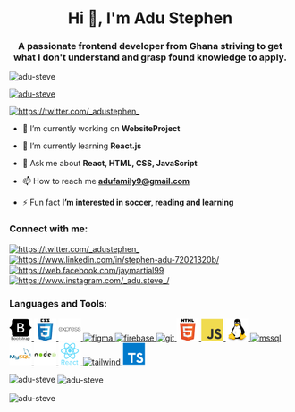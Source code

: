 <h1 align="center">Hi 👋, I'm Adu Stephen</h1>
<h3 align="center">A passionate frontend developer from Ghana striving to get what I don't understand and grasp found knowledge to apply.</h3>

<p align="left"> <img src="https://komarev.com/ghpvc/?username=adu-steve&label=Profile%20views&color=0e75b6&style=flat" alt="adu-steve" /> </p>

<p align="left"> <a href="https://github.com/ryo-ma/github-profile-trophy"><img src="https://github-profile-trophy.vercel.app/?username=adu-steve" alt="adu-steve" /></a> </p>

<p align="left"> <a href="https://twitter.com/https://twitter.com/_adustephen_" target="blank"><img src="https://img.shields.io/twitter/follow/https://twitter.com/_adustephen_?logo=twitter&style=for-the-badge" alt="https://twitter.com/_adustephen_" /></a> </p>

- 🔭 I’m currently working on **WebsiteProject**

- 🌱 I’m currently learning **React.js**

- 💬 Ask me about **React, HTML, CSS, JavaScript**

- 📫 How to reach me **adufamily9@gmail.com**

- ⚡ Fun fact **I’m interested in soccer, reading and learning**

<h3 align="left">Connect with me:</h3>
<p align="left">
<a href="https://twitter.com/https://twitter.com/_adustephen_" target="blank"><img align="center" src="https://raw.githubusercontent.com/rahuldkjain/github-profile-readme-generator/master/src/images/icons/Social/twitter.svg" alt="https://twitter.com/_adustephen_" height="30" width="40" /></a>
<a href="https://linkedin.com/in/https://www.linkedin.com/in/stephen-adu-72021320b/" target="blank"><img align="center" src="https://raw.githubusercontent.com/rahuldkjain/github-profile-readme-generator/master/src/images/icons/Social/linked-in-alt.svg" alt="https://www.linkedin.com/in/stephen-adu-72021320b/" height="30" width="40" /></a>
<a href="https://fb.com/https://web.facebook.com/jaymartial99" target="blank"><img align="center" src="https://raw.githubusercontent.com/rahuldkjain/github-profile-readme-generator/master/src/images/icons/Social/facebook.svg" alt="https://web.facebook.com/jaymartial99" height="30" width="40" /></a>
<a href="https://instagram.com/https://www.instagram.com/_adu.steve_/" target="blank"><img align="center" src="https://raw.githubusercontent.com/rahuldkjain/github-profile-readme-generator/master/src/images/icons/Social/instagram.svg" alt="https://www.instagram.com/_adu.steve_/" height="30" width="40" /></a>
</p>

<h3 align="left">Languages and Tools:</h3>
<p align="left"> <a href="https://getbootstrap.com" target="_blank" rel="noreferrer"> <img src="https://raw.githubusercontent.com/devicons/devicon/master/icons/bootstrap/bootstrap-plain-wordmark.svg" alt="bootstrap" width="40" height="40"/> </a> <a href="https://www.w3schools.com/css/" target="_blank" rel="noreferrer"> <img src="https://raw.githubusercontent.com/devicons/devicon/master/icons/css3/css3-original-wordmark.svg" alt="css3" width="40" height="40"/> </a> <a href="https://expressjs.com" target="_blank" rel="noreferrer"> <img src="https://raw.githubusercontent.com/devicons/devicon/master/icons/express/express-original-wordmark.svg" alt="express" width="40" height="40"/> </a> <a href="https://www.figma.com/" target="_blank" rel="noreferrer"> <img src="https://www.vectorlogo.zone/logos/figma/figma-icon.svg" alt="figma" width="40" height="40"/> </a> <a href="https://firebase.google.com/" target="_blank" rel="noreferrer"> <img src="https://www.vectorlogo.zone/logos/firebase/firebase-icon.svg" alt="firebase" width="40" height="40"/> </a> <a href="https://git-scm.com/" target="_blank" rel="noreferrer"> <img src="https://www.vectorlogo.zone/logos/git-scm/git-scm-icon.svg" alt="git" width="40" height="40"/> </a> <a href="https://www.w3.org/html/" target="_blank" rel="noreferrer"> <img src="https://raw.githubusercontent.com/devicons/devicon/master/icons/html5/html5-original-wordmark.svg" alt="html5" width="40" height="40"/> </a> <a href="https://developer.mozilla.org/en-US/docs/Web/JavaScript" target="_blank" rel="noreferrer"> <img src="https://raw.githubusercontent.com/devicons/devicon/master/icons/javascript/javascript-original.svg" alt="javascript" width="40" height="40"/> </a> <a href="https://www.linux.org/" target="_blank" rel="noreferrer"> <img src="https://raw.githubusercontent.com/devicons/devicon/master/icons/linux/linux-original.svg" alt="linux" width="40" height="40"/> </a> <a href="https://www.microsoft.com/en-us/sql-server" target="_blank" rel="noreferrer"> <img src="https://www.svgrepo.com/show/303229/microsoft-sql-server-logo.svg" alt="mssql" width="40" height="40"/> </a> <a href="https://www.mysql.com/" target="_blank" rel="noreferrer"> <img src="https://raw.githubusercontent.com/devicons/devicon/master/icons/mysql/mysql-original-wordmark.svg" alt="mysql" width="40" height="40"/> </a> <a href="https://nodejs.org" target="_blank" rel="noreferrer"> <img src="https://raw.githubusercontent.com/devicons/devicon/master/icons/nodejs/nodejs-original-wordmark.svg" alt="nodejs" width="40" height="40"/> </a> <a href="https://reactjs.org/" target="_blank" rel="noreferrer"> <img src="https://raw.githubusercontent.com/devicons/devicon/master/icons/react/react-original-wordmark.svg" alt="react" width="40" height="40"/> </a> <a href="https://tailwindcss.com/" target="_blank" rel="noreferrer"> <img src="https://www.vectorlogo.zone/logos/tailwindcss/tailwindcss-icon.svg" alt="tailwind" width="40" height="40"/> </a> <a href="https://www.typescriptlang.org/" target="_blank" rel="noreferrer"> <img src="https://raw.githubusercontent.com/devicons/devicon/master/icons/typescript/typescript-original.svg" alt="typescript" width="40" height="40"/> </a> </p>

<p><img align="left" src="https://github-readme-stats.vercel.app/api/top-langs?username=adu-steve&show_icons=true&locale=en&layout=compact" alt="adu-steve" /></p>

<p>&nbsp;<img align="center" src="https://github-readme-stats.vercel.app/api?username=adu-steve&show_icons=true&locale=en" alt="adu-steve" /></p>

<p><img align="center" src="https://github-readme-streak-stats.herokuapp.com/?user=adu-steve&" alt="adu-steve" /></p>

